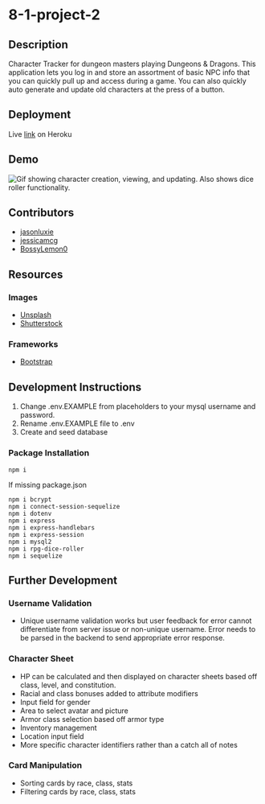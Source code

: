 # 8-1-project-2

## Description

Character Tracker for dungeon masters playing Dungeons & Dragons. This application lets you log in and store an assortment of basic NPC info that you can quickly pull up and access during a game. You can also quickly auto generate and update old characters at the press of a button.

## Deployment

Live [link](https://dnd-dm-character-tracker.herokuapp.com/) on Heroku

## Demo

![Gif showing character creation, viewing, and updating. Also shows dice roller functionality.](./public/images/project-2-dnd-char-tracker.gif)

## Contributors

-   [jasonluxie](https://github.com/jasonluxie)
-   [jessicamcg](https://github.com/jessicamcg)
-   [BossyLemon0](https://github.com/jessicamcgBossyLemon0)

## Resources

### Images

-   [Unsplash](https://unsplash.com/)
-   [Shutterstock](https://www.shutterstock.com/home)

### Frameworks

-   [Bootstrap](https://getbootstrap.com/docs/5.1/getting-started/introduction/)

## Development Instructions

1. Change .env.EXAMPLE from placeholders to your mysql username and password.
1. Rename .env.EXAMPLE file to .env
1. Create and seed database

### Package Installation

```
npm i
```

If missing package.json

```
npm i bcrypt
npm i connect-session-sequelize
npm i dotenv
npm i express
npm i express-handlebars
npm i express-session
npm i mysql2
npm i rpg-dice-roller
npm i sequelize
```

## Further Development

### Username Validation

-   Unique username validation works but user feedback for error cannot differentiate from server issue or non-unique username. Error needs to be parsed in the backend to send appropriate error response.

### Character Sheet

-   HP can be calculated and then displayed on character sheets based off class, level, and constitution.
-   Racial and class bonuses added to attribute modifiers
-   Input field for gender
-   Area to select avatar and picture
-   Armor class selection based off armor type
-   Inventory management
-   Location input field
-   More specific character identifiers rather than a catch all of notes

### Card Manipulation

-   Sorting cards by race, class, stats
-   Filtering cards by race, class, stats
